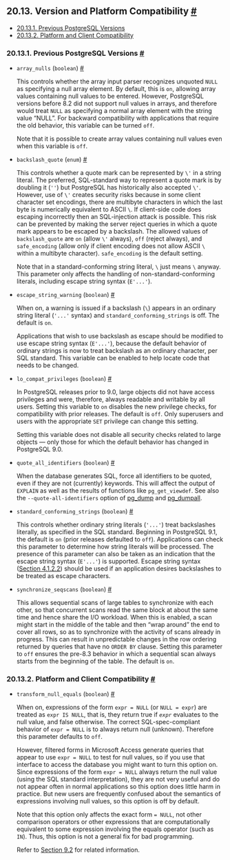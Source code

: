 ## 20.13. Version and Platform Compatibility [#](#RUNTIME-CONFIG-COMPATIBLE)

  * [20.13.1. Previous PostgreSQL Versions](runtime-config-compatible#RUNTIME-CONFIG-COMPATIBLE-VERSION)
  * [20.13.2. Platform and Client Compatibility](runtime-config-compatible#RUNTIME-CONFIG-COMPATIBLE-CLIENTS)

### 20.13.1. Previous PostgreSQL Versions [#](#RUNTIME-CONFIG-COMPATIBLE-VERSION)

* `array_nulls` (`boolean`) [#](#GUC-ARRAY-NULLS)

    This controls whether the array input parser recognizes unquoted `NULL` as specifying a null array element. By default, this is `on`, allowing array values containing null values to be entered. However, PostgreSQL versions before 8.2 did not support null values in arrays, and therefore would treat `NULL` as specifying a normal array element with the string value “NULL”. For backward compatibility with applications that require the old behavior, this variable can be turned `off`.

    Note that it is possible to create array values containing null values even when this variable is `off`.

* `backslash_quote` (`enum`) [#](#GUC-BACKSLASH-QUOTE)

    This controls whether a quote mark can be represented by `\'` in a string literal. The preferred, SQL-standard way to represent a quote mark is by doubling it (`''`) but PostgreSQL has historically also accepted `\'`. However, use of `\'` creates security risks because in some client character set encodings, there are multibyte characters in which the last byte is numerically equivalent to ASCII `\`. If client-side code does escaping incorrectly then an SQL-injection attack is possible. This risk can be prevented by making the server reject queries in which a quote mark appears to be escaped by a backslash. The allowed values of `backslash_quote` are `on` (allow `\'` always), `off` (reject always), and `safe_encoding` (allow only if client encoding does not allow ASCII `\` within a multibyte character). `safe_encoding` is the default setting.

    Note that in a standard-conforming string literal, `\` just means `\` anyway. This parameter only affects the handling of non-standard-conforming literals, including escape string syntax (`E'...'`).

* `escape_string_warning` (`boolean`) [#](#GUC-ESCAPE-STRING-WARNING)

    When on, a warning is issued if a backslash (`\`) appears in an ordinary string literal (`'...'` syntax) and `standard_conforming_strings` is off. The default is `on`.

    Applications that wish to use backslash as escape should be modified to use escape string syntax (`E'...'`), because the default behavior of ordinary strings is now to treat backslash as an ordinary character, per SQL standard. This variable can be enabled to help locate code that needs to be changed.

* `lo_compat_privileges` (`boolean`) [#](#GUC-LO-COMPAT-PRIVILEGES)

    In PostgreSQL releases prior to 9.0, large objects did not have access privileges and were, therefore, always readable and writable by all users. Setting this variable to `on` disables the new privilege checks, for compatibility with prior releases. The default is `off`. Only superusers and users with the appropriate `SET` privilege can change this setting.

    Setting this variable does not disable all security checks related to large objects — only those for which the default behavior has changed in PostgreSQL 9.0.

* `quote_all_identifiers` (`boolean`) [#](#GUC-QUOTE-ALL-IDENTIFIERS)

    When the database generates SQL, force all identifiers to be quoted, even if they are not (currently) keywords. This will affect the output of `EXPLAIN` as well as the results of functions like `pg_get_viewdef`. See also the `--quote-all-identifiers` option of [pg\_dump](app-pgdump "pg_dump") and [pg\_dumpall](app-pg-dumpall "pg_dumpall").

* `standard_conforming_strings` (`boolean`) [#](#GUC-STANDARD-CONFORMING-STRINGS)

    This controls whether ordinary string literals (`'...'`) treat backslashes literally, as specified in the SQL standard. Beginning in PostgreSQL 9.1, the default is `on` (prior releases defaulted to `off`). Applications can check this parameter to determine how string literals will be processed. The presence of this parameter can also be taken as an indication that the escape string syntax (`E'...'`) is supported. Escape string syntax ([Section 4.1.2.2](sql-syntax-lexical#SQL-SYNTAX-STRINGS-ESCAPE "4.1.2.2. String Constants with C-Style Escapes")) should be used if an application desires backslashes to be treated as escape characters.

* `synchronize_seqscans` (`boolean`) [#](#GUC-SYNCHRONIZE-SEQSCANS)

    This allows sequential scans of large tables to synchronize with each other, so that concurrent scans read the same block at about the same time and hence share the I/O workload. When this is enabled, a scan might start in the middle of the table and then “wrap around” the end to cover all rows, so as to synchronize with the activity of scans already in progress. This can result in unpredictable changes in the row ordering returned by queries that have no `ORDER BY` clause. Setting this parameter to `off` ensures the pre-8.3 behavior in which a sequential scan always starts from the beginning of the table. The default is `on`.

### 20.13.2. Platform and Client Compatibility [#](#RUNTIME-CONFIG-COMPATIBLE-CLIENTS)

* `transform_null_equals` (`boolean`) [#](#GUC-TRANSFORM-NULL-EQUALS)

    When on, expressions of the form `expr = NULL` (or `NULL = expr`) are treated as `expr IS NULL`, that is, they return true if *`expr`* evaluates to the null value, and false otherwise. The correct SQL-spec-compliant behavior of `expr = NULL` is to always return null (unknown). Therefore this parameter defaults to `off`.

    However, filtered forms in Microsoft Access generate queries that appear to use `expr = NULL` to test for null values, so if you use that interface to access the database you might want to turn this option on. Since expressions of the form `expr = NULL` always return the null value (using the SQL standard interpretation), they are not very useful and do not appear often in normal applications so this option does little harm in practice. But new users are frequently confused about the semantics of expressions involving null values, so this option is off by default.

    Note that this option only affects the exact form `= NULL`, not other comparison operators or other expressions that are computationally equivalent to some expression involving the equals operator (such as `IN`). Thus, this option is not a general fix for bad programming.

    Refer to [Section 9.2](functions-comparison "9.2. Comparison Functions and Operators") for related information.